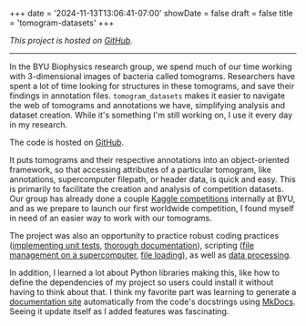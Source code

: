 +++
date = '2024-11-13T13:06:41-07:00'
showDate = false
draft = false
title = 'tomogram-datasets'
+++

*This project is hosted on [GitHub](https://www.github.com/byu-biophysics/tomogram-datasets).*

***

In the BYU Biophysics research group, we spend much of our time working with 3-dimensional images of bacteria called tomograms. Researchers have spent a lot of time looking for structures in these tomograms, and save their findings in annotation files. `tomogram_datasets` makes it easier to navigate the web of tomograms and annotations we have, simplifying analysis and dataset creation. While it's something I'm still working on, I use it every day in my research.

The code is hosted on [GitHub](https://github.com/byu-biophysics/tomogram-datasets/tree/master).

It puts tomograms and their respective annotations into an object-oriented framework, so that accessing attributes of a particular tomogram, like annotations, supercomputer filepath, or header data, is quick and easy. This is primarily to facilitate the creation and analysis of competition datasets. Our group has already done a couple [Kaggle competitions](https://www.kaggle.com/competitions/byu-locating-bacterial-flagellar-motors-v2) internally at BYU, and as we prepare to launch our first worldwide competition, I found myself in need of an easier way to work with our tomograms.

The project was also an opportunity to practice robust coding practices ([implementing unit tests](https://github.com/byu-biophysics/tomogram-datasets/blob/3823769f406fc5e84e14e635c78e38e924f626f7/test/test_tomogram.py), [thorough documentation](https://byu-biophysics.github.io/tomogram-datasets/)), scripting ([file management on a supercomputer](https://github.com/byu-biophysics/tomogram-datasets/blob/3823769f406fc5e84e14e635c78e38e924f626f7/tomogram_datasets/supercomputer_utils.py), [file loading](https://github.com/byu-biophysics/tomogram-datasets/blob/3823769f406fc5e84e14e635c78e38e924f626f7/tomogram_datasets/tomogram.py)), as well as [data processing](https://github.com/byu-biophysics/tomogram-datasets/blob/3823769f406fc5e84e14e635c78e38e924f626f7/tomogram_datasets/subtomogram.py).

In addition, I learned a lot about Python libraries making this, like how to define the dependencies of my project so users could install it without having to think about that. I think my favorite part was learning to generate a [documentation site](https://byu-biophysics.github.io/tomogram-datasets/) automatically from the code's docstrings using [MkDocs](https://www.mkdocs.org/). Seeing it update itself as I added features was fascinating. 